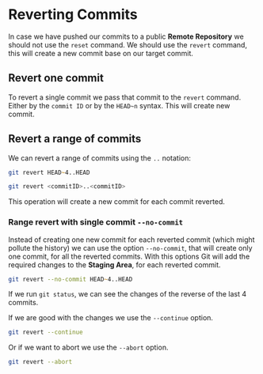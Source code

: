 # Reverting Commits

In case we have pushed our commits to a public **Remote Repository** we should not use the `reset` command. We should use the `revert` command, this will create a new commit base on our target commit.

## Revert one commit

To revert a single commit we pass that commit to the `revert` command. Either by the `commit ID` or by the `HEAD~n` syntax. This will create new commit.

## Revert a range of commits

We can revert a range of commits using the `..` notation:
```zsh
git revert HEAD~4..HEAD
```
```zsh
git revert <commitID>..<commitID>
```

This operation will create a new commit for each commit reverted.

### Range revert with single commit `--no-commit`

Instead of creating one new commit for each reverted commit (which might pollute the history) we can use the option `--no-commit`, that will create only one commit, for all the reverted commits. With this options Git will add the required changes to the **Staging Area**, for each reverted commit.

```zsh
git revert --no-commit HEAD~4..HEAD
```

If we run `git status`, we can see the changes of the reverse of the last 4 commits.

If we are good with the changes we use the `--continue` option.

```zsh
git revert --continue
```

Or if we want to abort we use the `--abort` option.

```zsh
git revert --abort
```

